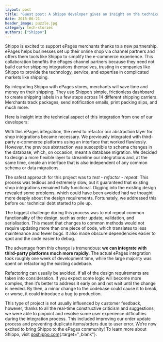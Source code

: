 ```yaml
---
layout: post
title: "Guest post: A Shippo developer gives an insight on the technical integration into ePages"
date: 2015-06-21
header_image: puzzle.jpg
category: tech-stories
authors: ["Shippo"]
---
```


Shippo is excited to support ePages merchants thanks to a new partnership.
ePages helps businesses set up their online shop via channel partners and offers them tools like Shippo to simplify the e-commerce experience.
This collaboration benefits the ePages channel partners because they need not build carrier shipping integrations themselves, trusting in companies like Shippo to provide the technology, service, and expertise in complicated markets like shipping.

By integrating Shippo with ePages stores, merchants will save time and money on their shipping.
They use Shippo’s simple, frictionless dashboard to create shipping labels in a few steps across 14 different shipping carriers.
Merchants track packages, send notification emails, print packing slips, and much more.

Here is insight into the technical aspect of this integration from one of our developers:

With this ePages integration, the need to refactor our abstraction layer for shop integrations became necessary.
We previously integrated with third-party e-commerce platforms using an interface that worked flawlessly.
However, the previous abstraction was susceptible to schema changes in the database, which, on occasion, meant a database migration.
We decided to design a more flexible layer to streamline our integrations and, at the same time, create an interface that is also independent of any common schema or data migrations.

The safest approach for this project was to *test - refactor - repeat*.
This process was tedious and extremely slow, but it guaranteed that existing shop integrations remained fully functional.
Digging into the existing design revealed some problems, which could have been avoided had we thought more deeply about the design requirements.
Fortunately, we addressed this before our technical debt started to pile up.

The biggest challenge during this process was to not repeat common functionality of the design, such as order update, validation, and serialisation.
This meant that changes to common methods would not require updating more than one piece of code, which translates to less maintenance and fewer bugs.
It also made obscure dependencies easier to spot and the code easier to debug.

The advantage from this change is tremendous: **we can integrate with third-party platforms much more rapidly.**
The actual ePages integration took roughly one week of development time, while the large majority was spent on refactoring the existing codebase.

Refactoring can usually be avoided, if all of the design requirements are taken into consideration.
If you expect some logic will become more complex, then it’s better to address it early on and not wait until the change is needed.
By then, a minor change to the codebase could cause it to break, or worse, it could introduce a bug to production.

This type of project is not usually influenced by customer feedback, however, thanks to all the real-time constructive criticism and suggestions, we were able to pinpoint and resolve some user experience difficulties during the integration process.
This included improving our order update process and preventing duplicate items/orders due to user error.
We’re now excited to bring Shippo to the ePages community! To learn more about Shippo, visit [goshippo.com](https://goshippo.com/){:target="_blank"}.
